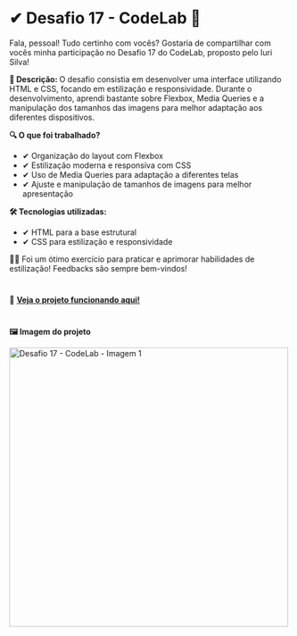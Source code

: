 # ✔ Desafio 17 - CodeLab 🎨

Fala, pessoal! Tudo certinho com vocês?
Gostaria de compartilhar com vocês minha participação no Desafio 17 do CodeLab, proposto pelo Iuri Silva!

<b> 📍 Descrição: </b>
O desafio consistia em desenvolver uma interface utilizando HTML e CSS, focando em estilização e responsividade. Durante o desenvolvimento, aprendi bastante sobre Flexbox, Media Queries e a manipulação dos tamanhos das imagens para melhor adaptação aos diferentes dispositivos.

<b> 🔍 O que foi trabalhado? </b>
- ✔ Organização do layout com Flexbox
- ✔ Estilização moderna e responsiva com CSS
- ✔ Uso de Media Queries para adaptação a diferentes telas
- ✔ Ajuste e manipulação de tamanhos de imagens para melhor apresentação

<b> 🛠️ Tecnologias utilizadas: </b>
- ✔ HTML para a base estrutural
- ✔ CSS para estilização e responsividade

👨‍💻 Foi um ótimo exercício para praticar e aprimorar habilidades de estilização!
Feedbacks são sempre bem-vindos!

#
👀 <b><a href="https://desafio17-codelab.netlify.app/" target="_blank">Veja o projeto funcionando aqui!</a> </b>

# 
<b> 🖼 Imagem do projeto </b> 

<div>
     <img src="https://i.imgur.com/Eaai09H.jpeg" alt=" Desafio 17 - CodeLab - Imagem 1" width="500">
</div>

